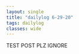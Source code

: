 ```yaml
---
layout: single
title: "dailylog 6-29-20"
tags: dailylog
classes: wide
---
```


TEST POST PLZ IGNORE
